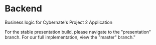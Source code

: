 # Backend
Business logic for Cybernate's Project 2 Application


For the stable presentation build, please navigate to the "presentation" branch.
For our full implementation, view the "master" branch."
